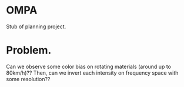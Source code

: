 # OMPA
Stub of planning project.

# Problem.
Can we observe some color bias on rotating materials (around up to 80km/h)??
Then, can we invert each intensity on frequency space with some resolution??

